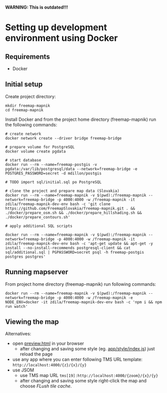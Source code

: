 **WARNING: This is outdated!!!**

# Setting up development environment using Docker

## Requirements

- Docker

## Initial setup

Create project directory:

```
mkdir freemap-mapnik
cd freemap-mapnik
```

Install Docker and from the project home directory (freemap-mapnik) run the following commands:

```
# create network
docker network create --driver bridge freemap-bridge

# prepare volume for PostgreSQL
docker volume create pgdata

# start database
docker run --rm --name=freemap-postgis -v pgdata:/var/lib/postgresql/data --network=freemap-bridge -e POSTGRES_PASSWORD=secret -d mdillon/postgis

# TODO import sql/initial.sql po PostgreSQL

# clone the project and prepare map data (Slovakia)
docker run --rm --name=freemap-mapnik -v $(pwd):/freemap-mapnik --network=freemap-bridge -p 4000:4000 -w /freemap-mapnik -it zdila/freemap-mapnik-dev-env bash -c 'git clone https://github.com/FreemapSlovakia/freemap-mapnik.git . && ./docker/prepare_osm.sh && ./docker/prepare_hillshading.sh && ./docker/prepare_contours.sh'

# apply additional SQL scripts

docker run --rm --name=freemap-mapnik -v $(pwd):/freemap-mapnik --network=freemap-bridge -p 4000:4000 -w /freemap-mapnik -it zdila/freemap-mapnik-dev-env bash -c 'apt-get update && apt-get -y install --no-install-recommends postgresql-client && cat sql/additional.sql | PGPASSWORD=secret psql -h freemap-postgis postgres postgres'
```

## Running mapserver

From project home directory (freemap-mapnik) run following commands:

```
docker run --rm --name=freemap-mapnik -v $(pwd):/freemap-mapnik --network=freemap-bridge -p 4000:4000 -w /freemap-mapnik -e NODE_ENV=docker -it zdila/freemap-mapnik-dev-env bash -c 'npm i && npm run watch'
```

## Viewing the map

Alternatives:

- open [preview.html](../preview.html) in your browser
  - after changing and saving some style (eg. [app/style/index.js](../app/style/index.js)) just reload the page
- use any app where you can enter following TMS URL template: `http://localhost:4000/{z}/{x}/{y}`
- use JSOM
  - use TMS map URL `tms[19]:http://localhost:4000/{zoom}/{x}/{y}`
  - after changing and saving some style right-click the map and choose _FLush tile cache_.
